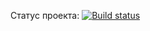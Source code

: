 Статус проекта:
[![Build status](https://ci.appveyor.com/api/projects/status/41kafb4jj0i8q9ok?svg=true)](https://ci.appveyor.com/project/vidok0577/containers)